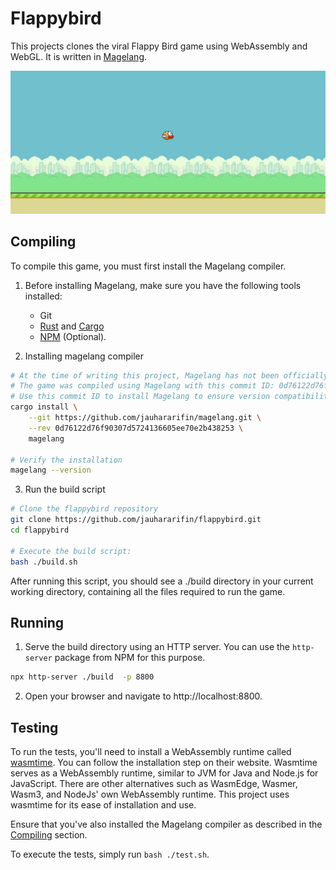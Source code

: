 # Flappybird

This projects clones the viral Flappy Bird game using WebAssembly and WebGL. It is written in [Magelang](https://github.com/jauhararifin/magelang).

![Flappy Bird Screenshot](./images/screenshot.png)

## Compiling

To compile this game, you must first install the Magelang compiler.

1. Before installing Magelang, make sure you have the following tools installed:
    - Git
    - [Rust](https://www.rust-lang.org/tools/install) and [Cargo](https://github.com/rust-lang/cargo)
    - [NPM](https://www.npmjs.com/) (Optional).

2. Installing magelang compiler

```bash
# At the time of writing this project, Magelang has not been officially released.
# The game was compiled using Magelang with this commit ID: 0d76122d76f90307d5724136605ee70e2b438253.
# Use this commit ID to install Magelang to ensure version compatibility.
cargo install \
    --git https://github.com/jauhararifin/magelang.git \
    --rev 0d76122d76f90307d5724136605ee70e2b438253 \
    magelang

# Verify the installation
magelang --version
```

3. Run the build script

```bash
# Clone the flappybird repository
git clone https://github.com/jauhararifin/flappybird.git
cd flappybird

# Execute the build script:
bash ./build.sh
```

After running this script, you should see a ./build directory in your current working directory, containing all the files required to run the game.

## Running

1. Serve the build directory using an HTTP server. You can use the `http-server` package from NPM for this purpose.

```bash
npx http-server ./build  -p 8800
```

2. Open your browser and navigate to http://localhost:8800.

## Testing

To run the tests, you'll need to install a WebAssembly runtime called [wasmtime](https://wasmtime.dev/). You can follow
the installation step on their website. Wasmtime serves as a WebAssembly runtime, similar to JVM for Java and
Node.js for JavaScript. There are other alternatives such as WasmEdge, Wasmer, Wasm3, and NodeJs' own WebAssembly runtime. This
project uses wasmtime for its ease of installation and use.

Ensure that you've also installed the Magelang compiler as described in the [Compiling](#compiling) section.

To execute the tests, simply run `bash ./test.sh`.

